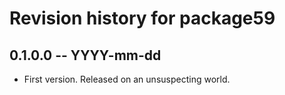 # Revision history for package59

## 0.1.0.0 -- YYYY-mm-dd

* First version. Released on an unsuspecting world.
